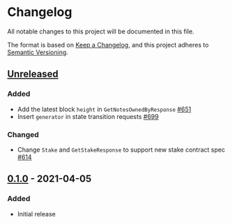 # Changelog

All notable changes to this project will be documented in this file.

The format is based on [Keep a Changelog](https://keepachangelog.com/en/1.0.0/),
and this project adheres to [Semantic Versioning](https://semver.org/spec/v2.0.0.html).

## [Unreleased]

### Added

- Add the latest block `height` in `GetNotesOwnedByResponse` [#651]
- Insert `generator` in state transition requests [#699]

### Changed

- Change `Stake` and `GetStakeResponse` to support new stake contract spec [#614]

## [0.1.0] - 2021-04-05

### Added

- Initial release

[#699]: https://github.com/dusk-network/rusk/issues/699
[#651]: https://github.com/dusk-network/rusk/issues/651
[#614]: https://github.com/dusk-network/rusk/issues/614

<!-- Releases -->

[Unreleased]: https://github.com/dusk-network/rusk/compare/rusk-schema-v0.2.0...HEAD
[0.2.0]: https://github.com/dusk-network/rusk/releases/tag/rusk-schema-v0.1.0...rusk-schema-v0.2.0
[0.1.0]: https://github.com/dusk-network/rusk/releases/tag/rusk-schema-v0.1.0

